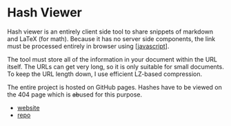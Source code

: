 # Hash Viewer

Hash viewer is an entirely client side tool to share snippets of markdown and LaTeX (for math). Because it has no server side components, the link must be processed entirely in browser using [[javascript]]. 

The tool must store all of the information in your document within the URL itself. The URLs can get very long, so it is only suitable for small documents. To keep the URL length down, I use efficient LZ-based compression. 

The entire project is hosted on GitHub pages. Hashes have to be viewed on the 404 page which is ~~ab~~used for this purpose.

- [website](https://hash.mwt.me)
- [repo](https://github.com/mwt/hash-viewer)

[//begin]: # "Autogenerated link references for markdown compatibility"
[javascript]: ../glossary/javascript.md "JavaScript"
[//end]: # "Autogenerated link references"